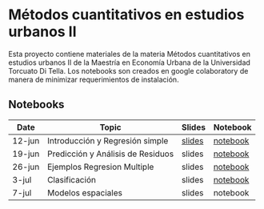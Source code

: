 # Métodos cuantitativos en estudios urbanos II

Esta proyecto contiene materiales de la materia Métodos cuantitativos en estudios urbanos II de la Maestría en Economía Urbana de la Universidad Torcuato Di Tella. 
Los notebooks son creados en google colaboratory de manera de minimizar requerimientos de instalación.

## Notebooks 

| Date    | Topic                              | Slides | Notebook |
|---------|------------------------------------|--------|----------|
| 12-jun  | Introducción y Regresión simple    | [slides](slides/clase_1/Clase_1.pdf) | [notebook](notebooks/python/1_Introduccion.ipynb) |
| 19-jun  | Predicción y Análisis de Residuos  | slides | [notebook](notebooks/python/OLS_2_Ajuste_Propiedades_Test_de_Hipótesis_V2.ipynb) |
| 26-jun  | Ejemplos Regresion Multiple        | slides | [notebook](notebooks/python/OLS4_Regresion_Multiple.ipynb) |
| 3-jul   | Clasificación                      | slides | [notebook](notebooks/python/5_Modelos_de_Clasificacion.ipynb) |
| 7-jul   | Modelos espaciales                 | slides | notebook |
